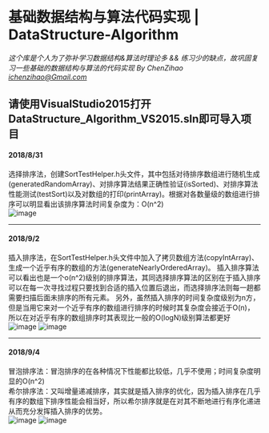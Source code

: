 # 基础数据结构与算法代码实现 | DataStructure-Algorithm
*这个库是个人为了弥补学习数据结构&算法时理论多 && 练习少的缺点，故巩固复习一些基础的数据结构与算法的代码实现 
By ChenZihao ichenzihao@Gmail.com*

**请使用VisualStudio2015打开DataStructure_Algorithm_VS2015.sln即可导入项目**
-----------------
#### 2018/8/31
 选择排序法，创建SortTestHelper.h头文件，其中包括对待排序数组进行随机生成(generatedRandomArray)、对排序算法结果正确性验证(isSorted)、对排序算法性能测试(testSort)以及对数组的打印(printArray)。根据对各数量级的数组进行排序可以明显看出该排序算法时间复杂度为：O(n^2)
<br/>
![image](https://github.com/czhiemma/DataStructure-Algorithm/blob/master/READMEPIC/SelecetionSortTest.png)

-----------------

#### 2018/9/2
 插入排序法，在SortTestHelper.h头文件中加入了拷贝数组方法(copyIntArray)、生成一个近乎有序的数组的方法(generateNearlyOrderedArray)。
 插入排序算法可以看出也是一个o(n^2)级别的排序算法，其同选择排序算法的区别在于插入排序可以在每一次寻找过程只要找到合适的插入位置后退出，而选择排序法则每一趟都需要扫描后面未排序的所有元素。
 另外，虽然插入排序的时间复杂度级别为n方，但是当用它来对一个近乎有序的数组进行排序的时候时其复杂度会接近于O(n)，所以在对近乎有序的数组排序时其表现比一般的O(logN)级别算法都更好
 <br/>
  ![image](https://github.com/czhiemma/DataStructure-Algorithm/blob/master/READMEPIC/Selection&InsertionTest.png)
  ![image](https://github.com/czhiemma/DataStructure-Algorithm/blob/master/READMEPIC/NearlySortTest.png)

-----------------

#### 2018/9/4
 冒泡排序法：冒泡排序的在各种情况下性能都比较低，几乎不使用；时间复杂度明显的O(n^2)<br/>
 希尔排序法：又叫增量递减排序，其实就是插入排序的优化，因为插入排序在几乎有序的数组下排序性能会相当好，所以希尔排序就是在对其不断地进行有序化递进从而充分发挥插入排序的优势。
 <br/>
  ![image](https://github.com/czhiemma/DataStructure-Algorithm/blob/master/READMEPIC/ShellSortTest.png)
  ![image](https://github.com/czhiemma/DataStructure-Algorithm/blob/master/READMEPIC/BubbleSortTest.png)
  
